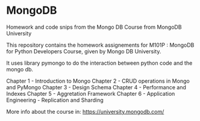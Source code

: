 # MongoDB
Homework  and code snips from the Mongo DB Course from MongoDB University

This repository contains the homework assignements for M101P : MongoDB for Python Developers Course, given by Mongo DB University.

It uses library pymongo to do the interaction between python code and the mongo db.

Chapter 1 - Introduction to Mongo
Chapter 2 - CRUD operations in Mongo and PyMongo
Chapter 3 - Design Schema 
Chapter 4 - Performance and Indexes
Chapter 5 - Aggretation Framework
Chapter 6 - Application Engineering - Replication and Sharding


More info about the course in:
https://university.mongodb.com/

